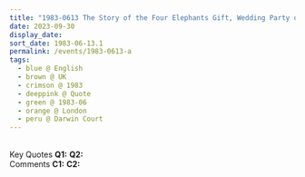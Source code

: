 ```yaml
---
title: "1983-0613 The Story of the Four Elephants Gift, Wedding Party of Ray and Chantal Harris, Flat of Patricia Proenza, 52 Darwin Court, Gloucester Avenue, near Regents Park, London NW1 7BQ, UK"
date: 2023-09-30
display_date: 
sort_date: 1983-06-13.1
permalink: /events/1983-0613-a
tags:
  - blue @ English
  - brown @ UK
  - crimson @ 1983
  - deeppink @ Quote
  - green @ 1983-06
  - orange @ London
  - peru @ Darwin Court
---
```


<br>

<wave-list>
  <list-title color="DarkSeaGreen" width="55">Key Quotes</list-title>
  <list-item color="BlanchedAlmond" width="280"><b>Q1:</b> <i></i></list-item>
  <list-item color="Lavender" width="280"><b>Q2:</b> <i></i></list-item>
</wave-list>

<br>

<wave-list>
  <list-title color="DarkSeaGreen" width="55">Comments</list-title>
  <list-item color="BlanchedAlmond" width="280"><b>C1:</b> <i></i></list-item>
  <list-item color="Lavender" width="280"><b>C2:</b> <i></i></list-item>
</wave-list>